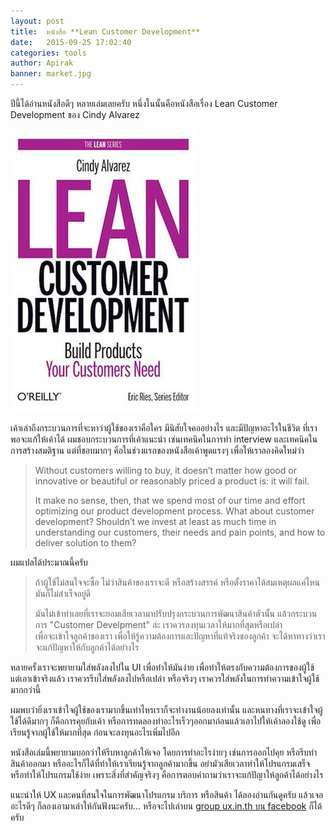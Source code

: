 ```yaml
---
layout: post
title:  หนังสือ **Lean Customer Development**
date:   2015-09-25 17:02:40
categories: tools
author: Apirak
banner: market.jpg
---
```


ปีนี้ได้อ่านหนังสือดีๆ หลายเล่มเลยครับ หนึ่งในนั้นคือหนังสือเรื่อง Lean Customer Development ของ Cindy Alvarez

<!--more-->

![lean customer development cover](/images/blog/lean_customer_development_cover.jpg)

เค้าเล่าถึงกระบวนการที่จะหาว่าผู้ใช้ของเราคือใคร มีนิสัยใจคออย่างไร และมีปัญหาอะไรในชีวิต ที่เราพอจะแก้ให้เค้าได้ ผมชอบกระบวนการที่เค้าแนะนำ เช่นเทคนิคในการทำ interview และเทคนิคในการสร้างสมติฐาน แต่ที่ชอบมากๆ คือในช่วงแรกของหนังสือเค้าพูดแรงๆ เพื่อให้เราลองคิดใหม่ว่า

>   Without customers willing to buy, it doesn’t matter how
>   good or innovative or beautiful or reasonably priced
>   a product is: it will fail.
>
>   It make no sense, then, that we spend most of our time
>   and effort optimizing our product development process. 
>   What about customer development? Shouldn’t we invest 
>   at least as much time in understanding our customers, 
>   their needs and pain points, and how to deliver solution to them?

ผมแปลได้ประมาณนี้ครับ

>   ถ้าผู้ใช้ไม่สนใจจะซื้อ ไม่ว่าสินค้าของเราจะดี หรือสร้างสรรค์ หรือตั้งราคาได้สมเหตุผลแค่ไหน 
>   มันก็ไม่สำเร็จอยู่ดี
>
>   มันไม่เข้าท่าเลยที่เราจะยอมเสียเวลามาปรับปรุงกระบวนการพัฒนาสินค้าตัวนั้น 
>   แล้วกระบวนการ "Customer Develpment" ล่ะ เราควรลงทุนเวลาให้มากที่สุดหรือเปล่า  
>   เพื่อจะเข้าใจลูกค้าของเรา เพื่อให้รู้ความต้องการและปัญหาที่แท้จริงของลูกค้า 
>   จะได้หาทางว่าเราจะแก้ปัญหาให้กับลูกค้าได้อย่างไร

หลายครั้งเราจะพยายามใส่พลังลงไปใน UI เพื่อทำให้มันง่าย เพื่อทำให้ตรงกับความต้องการของผู้ใช้ แต่เอาเข้าจริงแล้ว เราควรรีบใส่พลังลงไปหรือเปล่า หรือจริงๆ เราควรใส่พลังในการทำความเข้าใจผู้ใช้มากกว่านี้

ผมพบว่ายิ่งเราเข้าใจผู้ใช้ของเรามากขึ้นเท่าไหรเราก็จะทำงานน้อยลงเท่านั้น และหนทางที่เราจะเข้าใจผู้ใช้ได้ดีมากๆ ก็คือการคุยกับเค้า หรือการทดลองทำอะไรเร็วๆออกมาก่อนแล้วเอาไปให้เค้าลองใช้ดู เพื่อเรียนรู้จากผู้ใช้ให้มากที่สุด ก่อนจะลงทุนอะไรเพิ่มไปอีก

หนังสือเล่มนี้พยายามบอกว่าให้รีบหาลูกค้าให้เจอ โดยการทำอะไรง่ายๆ เช่นการออกไปคุย หรือรีบทำสินค้าออกมา หรืออะไรก็ได้ที่ทำให้เราเรียนรู้จากลูกค้ามากขึ้น อย่ามัวเสียเวลาทำให้โปรแกรมเสร็จ หรือทำให้โปรแกรมใช้ง่าย เพราะสิ่งที่สำคัญจริงๆ คือการตอบคำถามว่าเราจะแก้ปัญาให้ลูกค้าได้อย่างไร

แนะนำให้ UX และคนที่สนใจในการพัฒนาโปรแกรม บริการ หรือสินค้า ได้ลองอ่านกันดูครับ แล้วเจออะไรดีๆ ก็ลองเอามาเล่าให้กันฟังนะครับ... หรือจะไปเล่าบน [group ux.in.th บน facebook](https://www.facebook.com/groups/ux.in.th) ก็ได้ครับ
